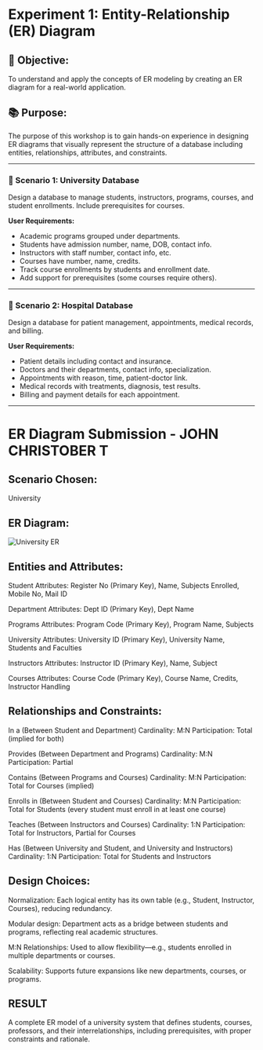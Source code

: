 # Experiment 1: Entity-Relationship (ER) Diagram

## 🎯 Objective:
To understand and apply the concepts of ER modeling by creating an ER diagram for a real-world application.

## 📚 Purpose:
The purpose of this workshop is to gain hands-on experience in designing ER diagrams that visually represent the structure of a database including entities, relationships, attributes, and constraints.

---

### 🔹 Scenario 1: University Database
Design a database to manage students, instructors, programs, courses, and student enrollments. Include prerequisites for courses.

**User Requirements:**
- Academic programs grouped under departments.
- Students have admission number, name, DOB, contact info.
- Instructors with staff number, contact info, etc.
- Courses have number, name, credits.
- Track course enrollments by students and enrollment date.
- Add support for prerequisites (some courses require others).

---

### 🔹 Scenario 2: Hospital Database
Design a database for patient management, appointments, medical records, and billing.

**User Requirements:**
- Patient details including contact and insurance.
- Doctors and their departments, contact info, specialization.
- Appointments with reason, time, patient-doctor link.
- Medical records with treatments, diagnosis, test results.
- Billing and payment details for each appointment.

---

# ER Diagram Submission - JOHN CHRISTOBER T

## Scenario Chosen:
University

## ER Diagram:
![University ER](https://github.com/user-attachments/assets/501e7d4c-fa58-4004-8daf-0380d23ade18)



## Entities and Attributes:
Student
Attributes: Register No (Primary Key), Name, Subjects Enrolled, Mobile No, Mail ID

Department
Attributes: Dept ID (Primary Key), Dept Name

Programs
Attributes: Program Code (Primary Key), Program Name, Subjects

University
Attributes: University ID (Primary Key), University Name, Students and Faculties

Instructors
Attributes: Instructor ID (Primary Key), Name, Subject

Courses
Attributes: Course Code (Primary Key), Course Name, Credits, Instructor Handling

## Relationships and Constraints:
In a (Between Student and Department)
Cardinality: M:N
Participation: Total (implied for both)

Provides (Between Department and Programs)
Cardinality: M:N
Participation: Partial

Contains (Between Programs and Courses)
Cardinality: M:N
Participation: Total for Courses (implied)

Enrolls in (Between Student and Courses)
Cardinality: M:N
Participation: Total for Students (every student must enroll in at least one course)

Teaches (Between Instructors and Courses)
Cardinality: 1:N
Participation: Total for Instructors, Partial for Courses

Has (Between University and Student, and University and Instructors)
Cardinality: 1:N
Participation: Total for Students and Instructors

## Design Choices:
Normalization: Each logical entity has its own table (e.g., Student, Instructor, Courses), reducing redundancy.

Modular design: Department acts as a bridge between students and programs, reflecting real academic structures.

M:N Relationships: Used to allow flexibility—e.g., students enrolled in multiple departments or courses.

Scalability: Supports future expansions like new departments, courses, or programs.

## RESULT
A complete ER model of a university system that defines students, courses, professors, and their interrelationships, including prerequisites, with proper constraints and rationale.
